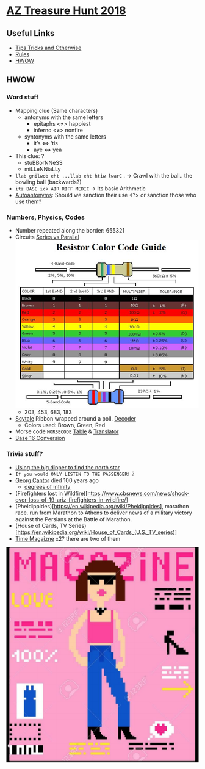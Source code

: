 # [AZ Treasure Hunt 2018](https://www.aztreasurehunt.org)


## Useful Links
* [Tips Tricks and Otherwise](https://static1.squarespace.com/static/5897cdaf1b10e38edfed6ea7/t/5b7e143d1ae6cf17cbdc83dc/1534989374343/TipsTricksandOtherwise2018.pdf)
* [Rules](https://static1.squarespace.com/static/5897cdaf1b10e38edfed6ea7/t/5b7e152f032be4c7d39eed83/1534989616522/Rules2018.pdf)
* [HWOW](https://static1.squarespace.com/static/5897cdaf1b10e38edfed6ea7/t/5babdf0c53450a86072ac35c/1538093602573/hwow2018.pdf)


## HWOW

### Word stuff
* Mapping clue (Same characters)
  * antonyms with the same letters
    * epitaphs <≠> happiest
    * inferno <≠> nonfire
  * syntonyms with the same letters
    * it’s <=> ‘tis
    * aye <=> yea
* This clue: ?
   * stuBBorNNeSS
   * miLLeNNiaLLy
* `llab gnilwob eht ...llab eht htiw lwarC` . -> Crawl with the ball.. the bowling ball (backwards?)
* `itz BASE ick AIR RIFF MEDIC` -> Its basic Arithmetic
* [Autoantonyms](https://en.wikipedia.org/wiki/Auto-antonym): Should we sanction their use <?> or sanction those who use them?

### Numbers, Physics, Codes
* Number repeated along the border: 655321
* Circuits [Series vs Parallel](https://physics.bu.edu/py106/notes/Circuits.html)
![Risistors Color Codes](./img/Resistor-Color-Code-Guide.jpg)
    * 203, 453, 683, 183
* [Scytale](https://en.wikipedia.org/wiki/Scytale) Ribbon wrapped around a poll. [Decoder](https://www.dcode.fr/scytale-cipher)
  * Colors used: Brown, Green, Red
* Morse code `MORSECODE`
[Table](https://morsecode.scphillips.com/morse2.html) & [Translator](https://morsecode.scphillips.com/translator.html)
* [Base 16 Conversion](http://wims.unice.fr/wims/en_tool~number~baseconv.en.html)

### Trivia stuff?
* [Using the big dipper to find the north star](http://earthsky.org/tonight/use-big-dipper-to-find-polaris-the-north-star)
* `If you would ONLY LISTEN TO THE PASSENGER!` ?
* [Georg Cantor](https://en.wikipedia.org/wiki/Georg_Cantor) died 100 years ago
  * [degrees of infinity](https://thatsmaths.com/2014/07/31/degrees-of-infinity/)
* (Firefighters lost in Wildfire)[https://www.cbsnews.com/news/shock-over-loss-of-19-ariz-firefighters-in-wildfire/]
* (Pheidippides)[https://en.wikipedia.org/wiki/Pheidippides],  marathon race. run from Marathon to Athens to deliver news of a military victory against the Persians at the Battle of Marathon.
* (House of Cards, TV Series)[https://en.wikipedia.org/wiki/House_of_Cards_(U.S._TV_series)]
* [Time Magaizne](https://en.wikipedia.org/wiki/Time_(magazine)) x2? there are two of them

![time magazine logo](./img/time-mag.png)

